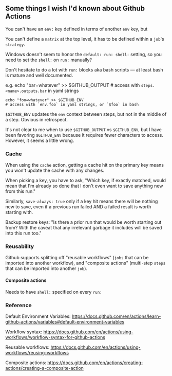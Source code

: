 ## Some things I wish I'd known about Github Actions

You can't have an `env:` key defined in terms of another `env` key, but

You can't define a `matrix` at the top level, it has to be defined within a `job`'s `strategy`.

Windows doesn't seem to honor the `default: run: shell:` setting, so you need to set the `shell:` on `run:` manually?

Don't hesitate to do a lot with `run:` blocks aka bash scripts — at least bash is mature and well documented.

e.g.
    echo "bar=whatever" >> $GITHUB_OUTPUT
    # access with `steps.<name>.outputs.bar` in yaml strings

    echo "foo=whatever" >> $GITHUB_ENV
    # access with `env.foo` in yaml strings, or `$foo` in bash

`$GITHUB_ENV` updates the `env` context between steps, but not in the middle of a step. Obvious in retrospect.

It's not clear to me when to use `$GITHUB_OUTPUT` vs `$GITHUB_ENV`, but I have been favoring `$GITHUB_ENV` because it requires fewer characters to access.
However, it seems a little wrong.

### Cache
When using the `cache` action, getting a cache hit on the primary key means you won't update the cache with any changes.

When picking a key, you have to ask, "Which key, if exactly matched, would mean that I'm already so done that I don't even want to save anything new from this run."

Similarly, `save-always: true` only if a key hit means there will be nothing new to save, even if a previous run failed AND a failed result is worth starting with.

Backup restore keys: "Is there a prior run that would be worth starting out from? With the caveat that any irrelevant garbage it includes will be saved into this run too."

### Reusability

Github supports splitting off "reusable workflows" (`jobs` that can be imported into another workflow), and "composite actions" (multi-step `steps` that can be imported into another `job`).

#### Composite actions

Needs to have `shell:` specified on every `run:`

### Reference

Default Environment Variables:
https://docs.github.com/en/actions/learn-github-actions/variables#default-environment-variables

Workflow syntax:
https://docs.github.com/en/actions/using-workflows/workflow-syntax-for-github-actions

Reusable workflows:
https://docs.github.com/en/actions/using-workflows/reusing-workflows

Composite actions:
https://docs.github.com/en/actions/creating-actions/creating-a-composite-action
